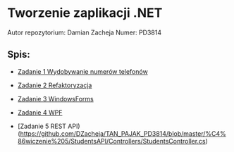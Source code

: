 # Tworzenie zaplikacji .NET 
Autor repozytorium: Damian Zacheja
Numer: PD3814
## Spis: 
- [Zadanie 1 Wydobywanie numerów telefonów](https://github.com/DZacheja/TAN_PAJAK_PD3814/blob/master/%C4%86wiczenie%201/1%20-%20Numer%20telefonu%20na%20stronie/Program.cs)

- [Zadanie 2 Refaktoryzacja](https://github.com/DZacheja/TAN_PAJAK_PD3814/blob/master/%C4%86wiczenie%202/LegacyApp/UserService.cs)

- [Zadanie 3 WindowsForms](https://github.com/DZacheja/TAN_PAJAK_PD3814/tree/master/%C4%86wiczenie%203/Dziekanat)

- [Zadanie 4 WPF](https://github.com/DZacheja/TAN_PAJAK_PD3814/tree/master/%C4%86wiczenie%204/WpfExample)

- [Zadanie 5 REST API)(https://github.com/DZacheja/TAN_PAJAK_PD3814/blob/master/%C4%86wiczenie%205/StudentsAPI/Controllers/StudentsController.cs)
